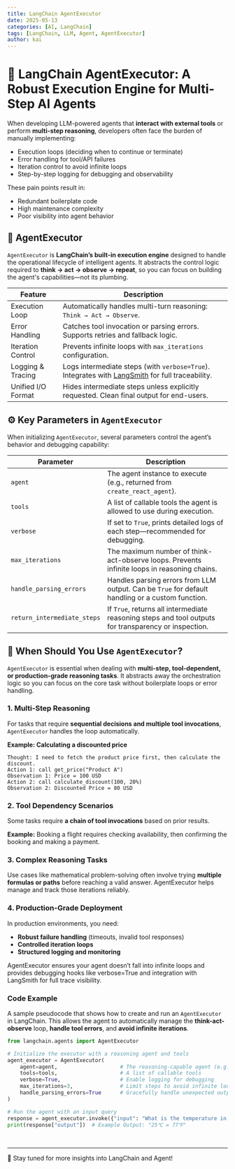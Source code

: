 ```yaml
---
title: LangChain AgentExecutor
date: 2025-05-13
categories: [AI, LangChain]
tags: [LangChain, LLM, Agent, AgentExecutor]
author: kai
---
```


# 🚀 LangChain AgentExecutor: A Robust Execution Engine for Multi-Step AI Agents

When developing LLM-powered agents that **interact with external tools** or perform **multi-step reasoning**, developers often face the burden of manually implementing:

- Execution loops (deciding when to continue or terminate)
- Error handling for tool/API failures
- Iteration control to avoid infinite loops
- Step-by-step logging for debugging and observability

These pain points result in:

- Redundant boilerplate code  
- High maintenance complexity  
- Poor visibility into agent behavior  


## 🤖 AgentExecutor
`AgentExecutor` is **LangChain’s built-in execution engine** designed to handle the operational lifecycle of intelligent agents. It abstracts the control logic required to **think → act → observe → repeat**, so you can focus on building the agent's capabilities—not its plumbing.

| Feature              | Description                                                                 |
|----------------------|-----------------------------------------------------------------------------|
| Execution Loop     | Automatically handles multi-turn reasoning: `Think → Act → Observe`.        |
| Error Handling     | Catches tool invocation or parsing errors. Supports retries and fallback logic. |
| Iteration Control  | Prevents infinite loops with `max_iterations` configuration.                |
| Logging & Tracing  | Logs intermediate steps (with `verbose=True`). Integrates with [LangSmith](https://smith.langchain.com) for full traceability. |
| Unified I/O Format | Hides intermediate steps unless explicitly requested. Clean final output for end-users. |


## ⚙️ Key Parameters in `AgentExecutor`

When initializing `AgentExecutor`, several parameters control the agent’s behavior and debugging capability:

| Parameter                 | Description                                                                                   |
|---------------------------|-----------------------------------------------------------------------------------------------|
| `agent`                  | The agent instance to execute (e.g., returned from `create_react_agent`).                     |
| `tools`                  | A list of callable tools the agent is allowed to use during execution.                        |
| `verbose`                | If set to `True`, prints detailed logs of each step—recommended for debugging.                |
| `max_iterations`         | The maximum number of think-act-observe loops. Prevents infinite loops in reasoning chains.   |
| `handle_parsing_errors`  | Handles parsing errors from LLM output. Can be `True` for default handling or a custom function. |
| `return_intermediate_steps` | If `True`, returns all intermediate reasoning steps and tool outputs for transparency or inspection. |


## 🧠 When Should You Use `AgentExecutor`?
`AgentExecutor` is essential when dealing with **multi-step, tool-dependent, or production-grade reasoning tasks**. It abstracts away the orchestration logic so you can focus on the core task without boilerplate loops or error handling.


### 1. Multi-Step Reasoning
For tasks that require **sequential decisions and multiple tool invocations**, `AgentExecutor` handles the loop automatically.

**Example: Calculating a discounted price**

```text
Thought: I need to fetch the product price first, then calculate the discount.
Action 1: call get_price("Product A")
Observation 1: Price = 100 USD
Action 2: call calculate_discount(100, 20%)
Observation 2: Discounted Price = 80 USD
```

### 2. Tool Dependency Scenarios
Some tasks require **a chain of tool invocations** based on prior results.

**Example:** Booking a flight requires checking availability, then confirming the booking and making a payment.


### 3. Complex Reasoning Tasks
Use cases like mathematical problem-solving often involve trying **multiple formulas or paths** before reaching a valid answer. AgentExecutor helps manage and track those iterations reliably.


### 4. Production-Grade Deployment
In production environments, you need:
- **Robust failure handling** (timeouts, invalid tool responses)
- **Controlled iteration loops**
- **Structured logging and monitoring**

AgentExecutor ensures your agent doesn’t fall into infinite loops and provides debugging hooks like verbose=True and integration with LangSmith for full trace visibility.


### Code Example
A sample pseudocode that shows how to create and run an `AgentExecutor` in LangChain. This allows the agent to automatically manage the **think-act-observe** loop, **handle tool errors**, and **avoid infinite iterations**.

```python
from langchain.agents import AgentExecutor

# Initialize the executor with a reasoning agent and tools
agent_executor = AgentExecutor(
    agent=agent,                    # The reasoning-capable agent (e.g., ReAct)
    tools=tools,                    # A list of callable tools
    verbose=True,                   # Enable logging for debugging
    max_iterations=3,               # Limit steps to avoid infinite loops
    handle_parsing_errors=True      # Gracefully handle unexpected output
)

# Run the agent with an input query
response = agent_executor.invoke({"input": "What is the temperature in New York in Fahrenheit?"})
print(response["output"])  # Example Output: "25℃ = 77℉"
```






<br>




---

🚀 Stay tuned for more insights into LangChain and Agent!



